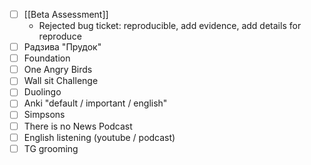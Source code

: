 * [ ] [[Beta Assessment]]
	* Rejected bug ticket: reproducible, add evidence, add details for reproduce
* [ ] Радзива "Прудок"
* [ ] Foundation
* [ ] One Angry Birds
* [ ] Wall sit Challenge
* [ ] Duolingo
* [ ] Anki "default / important / english"
* [ ] Simpsons
* [ ] There is no News Podcast
* [ ] English listening (youtube / podcast)
* [ ] TG grooming